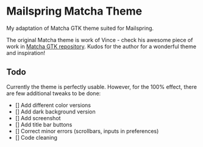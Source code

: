# Mailspring Matcha Theme
My adaptation of Matcha GTK theme suited for Mailspring.

The original Matcha theme is work of Vince - check his awesome piece of work in [Matcha GTK repository](https://github.com/vinceliuice/matcha). Kudos for the author for a wonderful theme and inspiration!

## Todo
Currently the theme is perfectly usable. However, for the 100% effect, there are few additional tweaks to be done:
- [] Add different color versions
- [] Add dark background version
- [] Add screenshot
- [] Add title bar buttons
- [] Correct minor errors (scrollbars, inputs in preferences)
- [] Code cleaning
